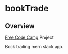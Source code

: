 # bookTrade

## Overview
[Free Code Camp](http://freecodecamp.com/) Project

Book trading mern stack app.

